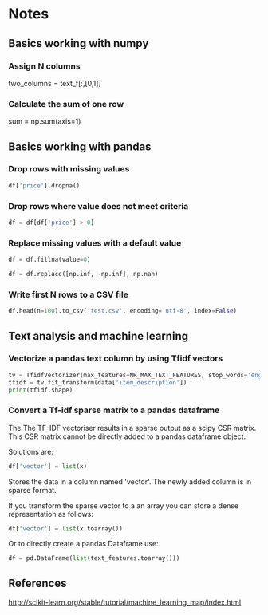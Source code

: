 # Notes

## Basics working with numpy

### Assign N columns 

two_columns = text_f[:,[0,1]]

### Calculate the sum of one row

sum = np.sum(axis=1)

## Basics working with pandas

### Drop rows with missing values

```python
df['price'].dropna()
```

### Drop rows where value does not meet criteria

```python
df = df[df['price'] > 0]
```

### Replace missing values with a default value

```python
df = df.fillna(value=0)
```
```python
df = df.replace([np.inf, -np.inf], np.nan)
```

### Write first N rows to a CSV file
```python
df.head(n=100).to_csv('test.csv', encoding='utf-8', index=False)
```

## Text analysis and machine learning

### Vectorize a pandas text column by using Tfidf vectors
```python
tv = TfidfVectorizer(max_features=NR_MAX_TEXT_FEATURES, stop_words='english')
tfidf = tv.fit_transform(data['item_description'])
print(tfidf.shape)
```

### Convert a Tf-idf sparse matrix to a pandas dataframe

The The TF-IDF vectoriser results in a sparse output as a scipy CSR matrix. This CSR matrix cannot be directly added to a pandas dataframe object. 

Solutions are:
```python
df['vector'] = list(x)
```
Stores the data in a column named 'vector'. The newly added column is in sparse format. 

If you transform the sparse vector to a an array you can store a dense representation as follows: 
```python
df['vector'] = list(x.toarray())
```
Or to directly create a pandas Dataframe use:
```python
df = pd.DataFrame(list(text_features.toarray()))
```

## References

http://scikit-learn.org/stable/tutorial/machine_learning_map/index.html

